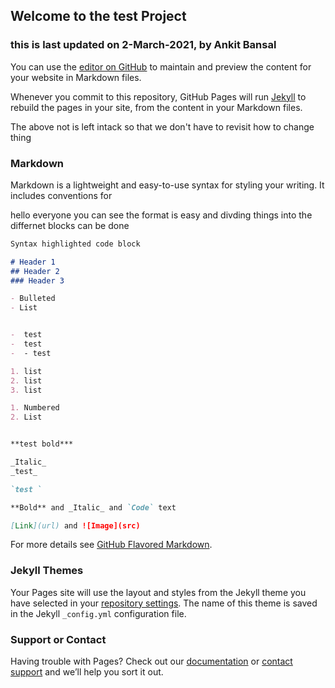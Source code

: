 ## Welcome to the test Project
### this is last updated on 2-March-2021, by Ankit Bansal

You can use the [editor on GitHub](https://github.com/bankit127/test1/edit/gh-pages/index.md) to maintain and preview the content for your website in Markdown files.

Whenever you commit to this repository, GitHub Pages will run [Jekyll](https://jekyllrb.com/) to rebuild the pages in your site, from the content in your Markdown files.

The above not is left intack so that we don't have to revisit how to change thing

### Markdown

Markdown is a lightweight and easy-to-use syntax for styling your writing. It includes conventions for


hello everyone you can see the format is easy and divding things into the differnet blocks can be done


```markdown
Syntax highlighted code block

# Header 1
## Header 2
### Header 3

- Bulleted
- List


-  test
-  test
-  - test

1. list 
2. list
3. list 

1. Numbered
2. List


**test bold***

_Italic_
_test_

`test `

**Bold** and _Italic_ and `Code` text

[Link](url) and ![Image](src)
```

For more details see [GitHub Flavored Markdown](https://guides.github.com/features/mastering-markdown/).



### Jekyll Themes

Your Pages site will use the layout and styles from the Jekyll theme you have selected in your [repository settings](https://github.com/bankit127/test1/settings). The name of this theme is saved in the Jekyll `_config.yml` configuration file.

### Support or Contact

Having trouble with Pages? Check out our [documentation](https://docs.github.com/categories/github-pages-basics/) or [contact support](https://support.github.com/contact) and we’ll help you sort it out.
